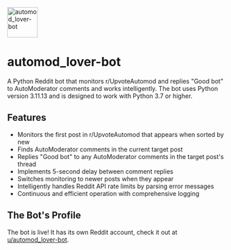 <img width="70" height="70" alt="automod_lover-bot" src="https://github.com/user-attachments/assets/3981f135-40be-458e-ba68-8f6641140a3f" />

# automod_lover-bot

A Python Reddit bot that monitors r/UpvoteAutomod and replies "Good bot" to AutoModerator comments and works intelligently. The bot uses Python version 3.11.13 and is designed to work with Python 3.7 or higher.

## Features

- Monitors the first post in r/UpvoteAutomod that appears when sorted by new
- Finds AutoModerator comments in the current target post
- Replies "Good bot" to any AutoModerator comments in the target post's thread
- Implements 5-second delay between comment replies
- Switches monitoring to newer posts when they appear
- Intelligently handles Reddit API rate limits by parsing error messages
- Continuous and efficient operation with comprehensive logging

## The Bot's Profile
The bot is live! It has its own Reddit account, check it out at [u/automod_lover-bot](https://www.reddit.com/user/automod_lover-bot).